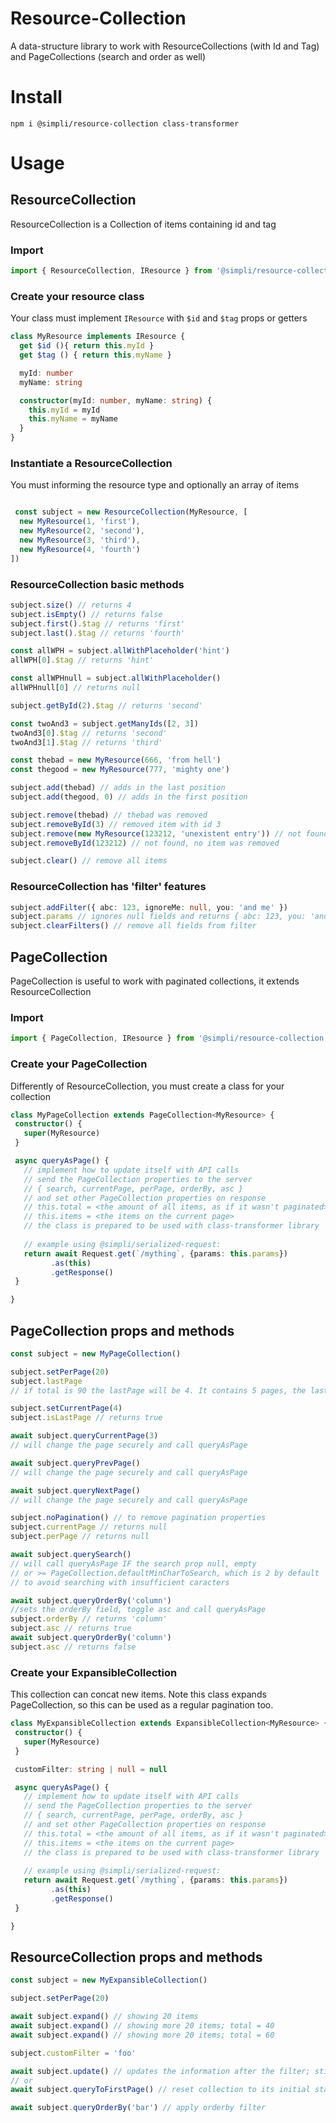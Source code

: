 # Resource-Collection

A data-structure library to work with ResourceCollections (with Id and Tag) and PageCollections (search and order as well) 

# Install
```
npm i @simpli/resource-collection class-transformer
```

# Usage

## ResourceCollection
ResourceCollection is a Collection of items containing id and tag

### Import
```typescript
import { ResourceCollection, IResource } from '@simpli/resource-collection'
```

### Create your resource class 
Your class must implement `IResource` with `$id` and `$tag` props or getters
```typescript
class MyResource implements IResource {
  get $id (){ return this.myId }
  get $tag () { return this.myName }

  myId: number
  myName: string

  constructor(myId: number, myName: string) {
    this.myId = myId
    this.myName = myName
  }
}
```

### Instantiate a ResourceCollection
You must informing the resource type and optionally an array of items 
```typescript

 const subject = new ResourceCollection(MyResource, [
  new MyResource(1, 'first'),
  new MyResource(2, 'second'),
  new MyResource(3, 'third'),
  new MyResource(4, 'fourth')
])
```

### ResourceCollection basic methods  
```typescript
subject.size() // returns 4
subject.isEmpty() // returns false
subject.first().$tag // returns 'first'
subject.last().$tag // returns 'fourth'

const allWPH = subject.allWithPlaceholder('hint')
allWPH[0].$tag // returns 'hint'

const allWPHnull = subject.allWithPlaceholder()
allWPHnull[0] // returns null

subject.getById(2).$tag // returns 'second'

const twoAnd3 = subject.getManyIds([2, 3])
twoAnd3[0].$tag // returns 'second'
twoAnd3[1].$tag // returns 'third'

const thebad = new MyResource(666, 'from hell')
const thegood = new MyResource(777, 'mighty one')

subject.add(thebad) // adds in the last position
subject.add(thegood, 0) // adds in the first position

subject.remove(thebad) // thebad was removed
subject.removeById(3) // removed item with id 3
subject.remove(new MyResource(123212, 'unexistent entry')) // not found, no item was removed
subject.removeById(123212) // not found, no item was removed

subject.clear() // remove all items
```

### ResourceCollection has 'filter' features
```typescript
subject.addFilter({ abc: 123, ignoreMe: null, you: 'and me' })
subject.params // ignores null fields and returns { abc: 123, you: 'and me' }
subject.clearFilters() // remove all fields from filter
```

 ## PageCollection
PageCollection is useful to work with paginated collections, it extends ResourceCollection 

### Import
```typescript
import { PageCollection, IResource } from '@simpli/resource-collection'
``` 
 
 ### Create your PageCollection
 Differently of ResourceCollection, you must create a class for your collection
 ```typescript
class MyPageCollection extends PageCollection<MyResource> {
  constructor() {
    super(MyResource)
  }

  async queryAsPage() {
    // implement how to update itself with API calls
    // send the PageCollection properties to the server
    // { search, currentPage, perPage, orderBy, asc }
    // and set other PageCollection properties on response
    // this.total = <the amount of all items, as if it wasn't paginated>
    // this.items = <the items on the current page>
    // the class is prepared to be used with class-transformer library
    
    // example using @simpli/serialized-request:
    return await Request.get(`/mything`, {params: this.params})
          .as(this)
          .getResponse()
  }

}
```

## PageCollection props and methods
```typescript
const subject = new MyPageCollection()

subject.setPerPage(20)
subject.lastPage
// if total is 90 the lastPage will be 4. It contains 5 pages, the last page with only 10 items

subject.setCurrentPage(4)
subject.isLastPage // returns true

await subject.queryCurrentPage(3)
// will change the page securely and call queryAsPage

await subject.queryPrevPage()
// will change the page securely and call queryAsPage

await subject.queryNextPage()
// will change the page securely and call queryAsPage

subject.noPagination() // to remove pagination properties
subject.currentPage // returns null
subject.perPage // returns null

await subject.querySearch()
// will call queryAsPage IF the search prop null, empty
// or >= PageCollection.defaultMinCharToSearch, which is 2 by default
// to avoid searching with insufficient caracters

await subject.queryOrderBy('column')
//sets the orderBy field, toggle asc and call queryAsPage
subject.orderBy // returns 'column'
subject.asc // returns true
await subject.queryOrderBy('column')
subject.asc // returns false
```

 ### Create your ExpansibleCollection
 This collection can concat new items.
 Note this class expands PageCollection, so this can be used as a regular pagination too.
 ```typescript
class MyExpansibleCollection extends ExpansibleCollection<MyResource> {
  constructor() {
    super(MyResource)
  }

  customFilter: string | null = null  

  async queryAsPage() {
    // implement how to update itself with API calls
    // send the PageCollection properties to the server
    // { search, currentPage, perPage, orderBy, asc }
    // and set other PageCollection properties on response
    // this.total = <the amount of all items, as if it wasn't paginated>
    // this.items = <the items on the current page>
    // the class is prepared to be used with class-transformer library
    
    // example using @simpli/serialized-request:
    return await Request.get(`/mything`, {params: this.params})
          .as(this)
          .getResponse()
  }

}
```

## ResourceCollection props and methods
```typescript
const subject = new MyExpansibleCollection()

subject.setPerPage(20)

await subject.expand() // showing 20 items
await subject.expand() // showing more 20 items; total = 40
await subject.expand() // showing more 20 items; total = 60

subject.customFilter = 'foo'

await subject.update() // updates the information after the filter; still 60 items
// or
await subject.queryToFirstPage() // reset collection to its initial state; showing 20 items

await subject.queryOrderBy('bar') // apply orderby filter
```
